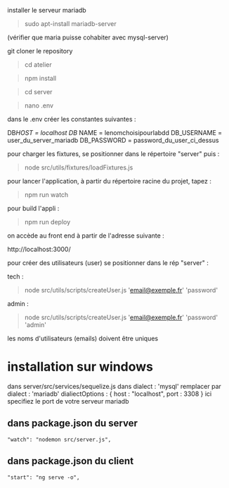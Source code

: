 installer le serveur mariadb

> sudo apt-install mariadb-server

(vérifier que maria puisse cohabiter avec mysql-server)

git cloner le repository

> cd atelier

> npm install

> cd server

> nano .env

dans le .env créer les constantes suivantes :

DB*HOST = localhost
DB* NAME = lenomchoisipourlabdd
DB_USERNAME = user_du_server_mariadb
DB_PASSWORD = password_du_user_ci_dessus

pour charger les fixtures, se positionner dans le répertoire "server" puis :

> node src/utils/fixtures/loadFixtures.js

pour lancer l'application, à partir du répertoire racine du projet, tapez :

> npm run watch

pour build l'appli :

> npm run deploy

on accède au front end à partir de l'adresse suivante :

http://localhost:3000/

pour créer des utilisateurs (user) se positionner dans le rép "server" :

tech :

> node src/utils/scripts/createUser.js 'email@exemple.fr' 'password'

admin :

> node src/utils/scripts/createUser.js 'email@exemple.fr' 'password' 'admin'

les noms d'utilisateurs (emails) doivent être uniques


# installation sur windows 
dans server/src/services/sequelize.js
 dans dialect : 'mysql' remplacer par dialect : 'mariadb'
 dialiectOptions : { host : "localhost", port : 3308 }  ici specifiez le port de votre serveur mariadb


 ## dans package.json du server

    "watch": "nodemon src/server.js",

 ## dans package.json du client 

    "start": "ng serve -o",


